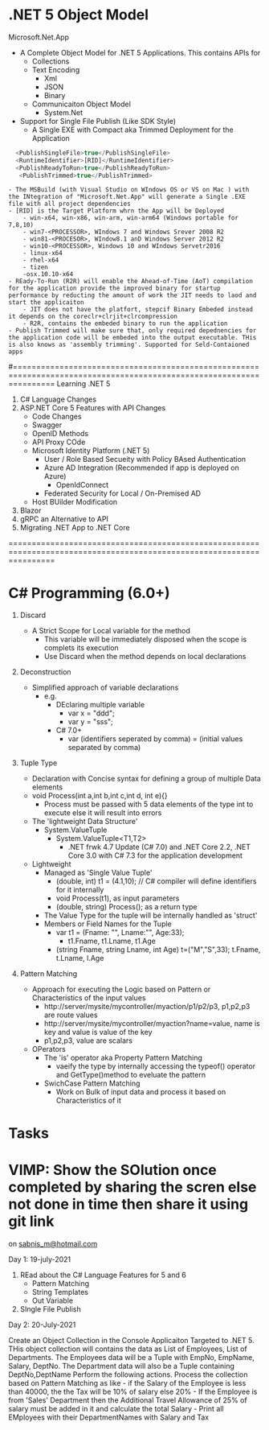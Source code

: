 # .NET 5 Object Model

Microsoft.Net.App
- A Complete Object Model for .NET 5 Applications. This contains APIs for
	- Collections
	- Text Encoding
		- Xml
		- JSON
		- Binary
	- Communicaiton Object Model
		- System.Net
- Support for Single File Publish (Like SDK Style)
	- A Single EXE with Compact aka Trimmed Deployment for the Application
``` javascript
  <PublishSingleFile>true</PublishSingleFile>  
  <RuntimeIdentifier>[RID]</RuntimeIdentifier>  
  <PublishReadyToRun>true</PublishReadyToRun>  
   <PublishTrimmed>true</PublishTrimmed>
```
	- The MSBuild (with Visual Studio on WIndows OS or VS on Mac ) with the INtegration of "Microsoft.Net.App" will generate a Single .EXE file with all project dependencies
	- [RID] is the Target Platform whrn the App will be Deployed
		- win-x64, win-x86, win-arm, win-arm64 (Windows portable for 7,8,10)
		- win7-<PROCESSOR>, WIndows 7 and Windows Srever 2008 R2
		- win81-<PROCESOR>, WIndow8.1 anD Windows Server 2012 R2
		- win10-<PROCESSOR>, Windows 10 and WIndows Servetr2016
		- linux-x64
		- rhel-x64
		- tizen
		-osx.10.10-x64
	- REady-To-Run (R2R) will enable the Ahead-of-Time (AoT) compilation for the application provide the improved binary for startup performance by reducting the amount of work the JIT needs to laod and start the applicaiton
		- JIT does not have the platfort, stepcif Binary Embeded instead it depends on the coreclr+clrjit+clrcompression 
		- R2R, contains the embeded binary to run the application
	- Publish Trimmed will make sure that, only required depednencies for the application code will be embeded into the output executable. THis is also knows as 'assembly trimming'. Supported for Seld-Contaioned apps 
#=====================================================================================================================
Learning .NET 5
1. C# Language Changes
2. ASP.NET Core 5 Features with API Changes
	- Code Changes
	- Swagger
	- OpenID Methods
	- API Proxy COde
	- Microsoft Identity Platform (.NET 5)
		- User / Role Based Secueity with Policy BAsed Authentication
		- Azure AD Integration (Recommended if app is deployed on Azure)
			- OpenIdConnect
		- Federated Security for Local / On-Premised AD
	- Host BUilder Modification
3. Blazor
4. gRPC an Alternative to API
5. Migrating .NET App to .NET Core 

======================================================================================================================




# C# Programming (6.0+)
1. Discard
	- A Strict Scope for Local variable for the method
		- This variable will be immediately disposed when the scope is complets its execution
		- Use Discard when the method depends on local declarations
2. Deconstruction 
	- Simplified approach of variable declarations
		- e.g.
			- DEclaring multiple variable
				- var x = "ddd";
				- var y = "sss";
			- C# 7.0+
				- var (identifiers seperated by comma) = (initial values separated by comma)
3. Tuple Type
	- Declaration with Concise syntax for defining a group of multiple Data elements
	- void Process(int a,int b,int c,int d, int e){}
		- Process must be passed with 5 data elements of the type int to execute else it will result into errors
	- The 'lightweight Data Structure'
		- System.ValueTuple
			- System.ValueTuple<T1,T2>
				- .NET frwk 4.7 Update (C# 7.0) and .NET Core 2.2, .NET Core 3.0 with C# 7.3 for the application development
	- Lightweight
		- Managed as 'Single Value Tuple' 
			- (double, int) t1 = (4.1,10); // C# compiler will define identifiers for it internally 
			- void Process(t1), as input parameters
			- (double, string) Process(); as a return type
		- The Value Type for the tuple will be internally handled as 'struct'
		- Members or Field Names for the Tuple
			- var t1 = (Fname: "", Lname:"", Age:33);
				- t1.Fname, t1.Lname, t1.Age
			- (string Fname, string Lname, int Age) t=("M","S",33);
				t.Fname, t.Lname, l.Age

4. Pattern Matching
	- Approach for executing the Logic based on Pattern or Characteristics of the input values
		- http://server/mysite/mycontroller/myaction/p1/p2/p3, p1,p2,p3 are route values
		- http://server/mysite/mycontroller/myaction?name=value, name is key and value is value of the key
		- p1,p2,p3, value are scalars
	- OPerators
		- The 'is' operator aka Property Pattern Matching
			- vaeify the type by internally accessing the typeof() operator and GetType()method to eveluate the pattern
		- SwichCase Pattern Matching
			- Work on Bulk of input data and process it based on Characteristics of it


# Tasks

# VIMP: Show the SOlution once completed by sharing the scren else not done in time then share it using git link
on sabnis_m@hotmail.com

Day 1: 19-july-2021
1.  REad about the C# Language Features for 5 and 6
	- Pattern Matching
	- String Templates
	- Out Variable
2. SIngle File Publish

Day 2: 20-July-2021

Create an Object Collection in the Console Applicaiton Targeted to .NET 5. THis object collection will contains the data as List of Employees, List of Departments. The Employees data will be a Tuple with EmpNo, EmpName, Salary, DeptNo. The Department data will also be a Tuple containing DeptNo,DeptName Perform the following actions. Process the collection based on Pattern Matching as like
	- if the Salary of the Employee is less than 40000, the the Tax will be 10% of salary else 20%
	- If the Employee is from 'Sales' Department then the Additional Travel Allowance of 25% of salary must be added in it and calculate the total Salary 
	- Print all EMployees with their DepartmentNames with Salary and Tax

